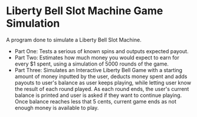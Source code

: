 # Liberty Bell Slot Machine Game Simulation
A program done to simulate a Liberty Bell Slot Machine.

* Part One: Tests a serious of known spins and outputs expected payout.
* Part Two: Estimates how much money you would expect to earn for every $1 spent, using a simulation of 5000 rounds of the game.
* Part Three: Simulates an Interactive Liberty Bell Game with a starting amount of money inputted by the user, deducts money spent and adds payouts to user's balance as user keeps playing, while letting user know the result of each round played. As each round ends, the user's current balance is printed and user is asked if they want to continue playing. Once balance reaches less that 5 cents, current game ends as not enough money is available to play.
